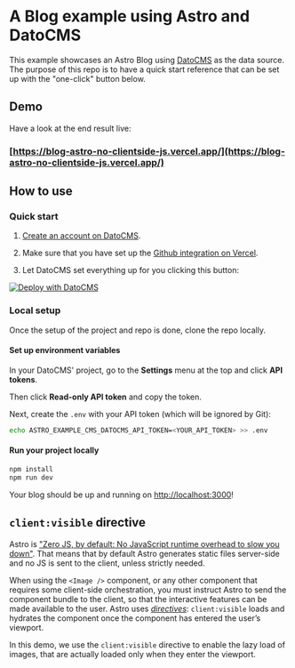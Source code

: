 # A Blog example using Astro and DatoCMS

This example showcases an Astro Blog using [DatoCMS](https://www.datocms.com/) as the data source.
The purpose of this repo is to have a quick start reference that can be set up with the "one-click" button below.

## Demo

Have a look at the end result live:

### [https://blog-astro-no-clientside-js.vercel.app/](https://blog-astro-no-clientside-js.vercel.app/)

## How to use

### Quick start

1. [Create an account on DatoCMS](https://datocms.com).

2. Make sure that you have set up the [Github integration on Vercel](https://vercel.com/docs/git/vercel-for-github).

3. Let DatoCMS set everything up for you clicking this button:

[![Deploy with DatoCMS](https://dashboard.datocms.com/deploy/button.svg)](https://dashboard.datocms.com/projects/clone?repo=/marcelofinamorvieira/blog-astro-no-clientside-js)

### Local setup

Once the setup of the project and repo is done, clone the repo locally.

#### Set up environment variables

In your DatoCMS' project, go to the **Settings** menu at the top and click **API tokens**.

Then click **Read-only API token** and copy the token.

Next, create the `.env` with your API token (which will be ignored by Git):

```bash
echo ASTRO_EXAMPLE_CMS_DATOCMS_API_TOKEN=<YOUR_API_TOKEN> >> .env
```

#### Run your project locally

```bash
npm install
npm run dev
```

Your blog should be up and running on [http://localhost:3000](http://localhost:3000)!

## `client:visible` directive

Astro is ["Zero JS, by default: No JavaScript runtime overhead to slow you down"](https://docs.astro.build/en/getting-started/). That means that by default Astro generates static files server-side and no JS is sent to the client, unless strictly needed.

When using the `<Image />` component, or any other component that requires some client-side orchestration, you must instruct Astro to send the component bundle to the client, so that the interactive features can be made available to the user. Astro uses [_directives_](https://docs.astro.build/en/reference/directives-reference/#client-directives): `client:visible` loads and hydrates the component once the component has entered the user’s viewport.

In this demo, we use the `client:visible` directive to enable the lazy load of images, that are actually loaded only when they enter the viewport.
